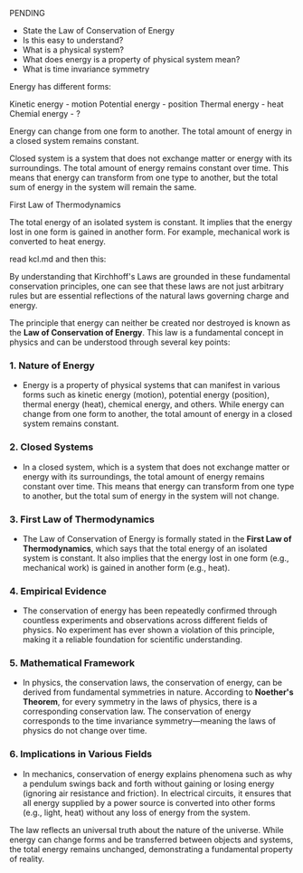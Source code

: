 PENDING

- State the Law of Conservation of Energy
- Is this easy to understand?
- What is a physical system?
- What does energy is a property of physical system mean?
- What is time invariance symmetry

Energy has different forms:

Kinetic energy - motion
Potential energy - position
Thermal energy - heat
Chemial energy - ?

Energy can change from one form to another. The total amount of energy in a closed system remains constant.

Closed system is a system that does not exchange matter or energy with its surroundings. The total amount of energy remains constant over time. This means that energy can transform from one type to another, but the total sum of energy in the system will remain the same.

First Law of Thermodynamics

The total energy of an isolated system is constant. It implies that the energy lost in one form is gained in another form. For example, mechanical work is converted to heat energy.


read kcl.md and then this:

By understanding that Kirchhoff's Laws are grounded in these fundamental conservation principles, one can see that these laws are not just arbitrary rules but are essential reflections of the natural laws governing charge and energy.

The principle that energy can neither be created nor destroyed is known as the **Law of Conservation of Energy**. This law is a fundamental concept in physics and can be understood through several key points:

### 1. **Nature of Energy**
   - Energy is a property of physical systems that can manifest in various forms such as kinetic energy (motion), potential energy (position), thermal energy (heat), chemical energy, and others. While energy can change from one form to another, the total amount of energy in a closed system remains constant.

### 2. **Closed Systems**
   - In a closed system, which is a system that does not exchange matter or energy with its surroundings, the total amount of energy remains constant over time. This means that energy can transform from one type to another, but the total sum of energy in the system will not change.

### 3. **First Law of Thermodynamics**
   - The Law of Conservation of Energy is formally stated in the **First Law of Thermodynamics**, which says that the total energy of an isolated system is constant. It also implies that the energy lost in one form (e.g., mechanical work) is gained in another form (e.g., heat).

### 4. **Empirical Evidence**
   - The conservation of energy has been repeatedly confirmed through countless experiments and observations across different fields of physics. No experiment has ever shown a violation of this principle, making it a reliable foundation for scientific understanding.

### 5. **Mathematical Framework**
   - In physics, the conservation laws, the conservation of energy, can be derived from fundamental symmetries in nature. According to **Noether's Theorem**, for every symmetry in the laws of physics, there is a corresponding conservation law. The conservation of energy corresponds to the time invariance symmetry—meaning the laws of physics do not change over time.

### 6. **Implications in Various Fields**
   - In mechanics, conservation of energy explains phenomena such as why a pendulum swings back and forth without gaining or losing energy (ignoring air resistance and friction). In electrical circuits, it ensures that all energy supplied by a power source is converted into other forms (e.g., light, heat) without any loss of energy from the system.

The law reflects an universal truth about the nature of the universe. While energy can change forms and be transferred between objects and systems, the total energy remains unchanged, demonstrating a fundamental property of reality.
